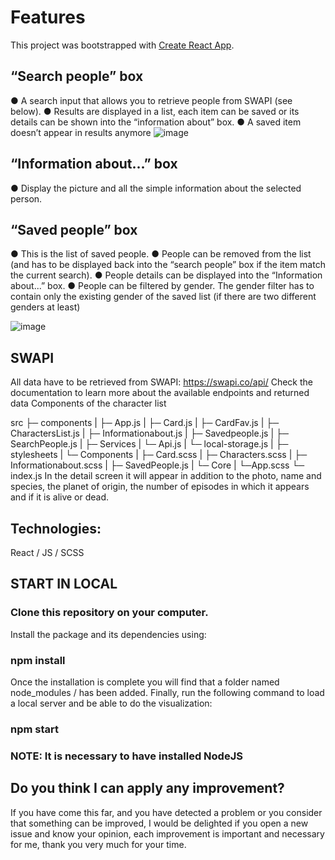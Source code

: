 # Features

This project was bootstrapped with [Create React App](https://github.com/facebook/create-react-app).

## “Search people” box
● A search input that allows you to retrieve people from SWAPI (see below).
● Results are displayed in a list, each item can be saved or its details can be
shown into the “information about” box.
● A saved item doesn’t appear in results anymore
![image](https://user-images.githubusercontent.com/81588630/141351684-82afd400-37c0-4bbf-87fb-30d31fec8417.png)


## “Information about...” box
●  Display the picture and all the simple information about the selected person.

## “Saved people” box
● This is the list of saved people.
● People can be removed from the list (and has to be displayed back into the
“search people” box if the item match the current search).
● People details can be displayed into the “Information about...” box.
● People can be filtered by gender.
The gender filter has to contain only the existing gender of the saved list (if there are
two different genders at least)

![image](https://user-images.githubusercontent.com/81588630/141351733-3a4bfc16-c23c-484f-a5e6-627891b94946.png)

## SWAPI
All data have to be retrieved from SWAPI: https://swapi.co/api/ Check the
documentation to learn more about the available endpoints and returned data
Components of the character list

src
├─ components
| ├─ App.js
| ├─ Card.js
| ├─ CardFav.js
| ├─ CharactersList.js
| ├─ Informationabout.js
| ├─ Savedpeople.js
| ├─ SearchPeople.js
|
├─ Services
| └─ Api.js
| └─ local-storage.js
|
├─ stylesheets
| └─ Components
|  ├─ Card.scss
|  ├─ Characters.scss
|  ├─ Informationabout.scss
|  ├─ SavedPeople.js
| └─ Core
| └─App.scss
└─ index.js
In the detail screen it will appear in addition to the photo, name and species, the planet of origin, the number of episodes in which it appears and if it is alive or dead.

## Technologies:

React / JS / SCSS

## START IN LOCAL

### Clone this repository on your computer.

Install the package and its dependencies using:

### npm install

Once the installation is complete you will find that a folder named node_modules / has been added.
Finally, run the following command to load a local server and be able to do the visualization:

### npm start

### NOTE: It is necessary to have installed NodeJS

## Do you think I can apply any improvement?

If you have come this far, and you have detected a problem or you consider that something can be improved, I would be delighted if you open a new issue and know your opinion, each improvement is important and necessary for me, thank you very much for your time.
